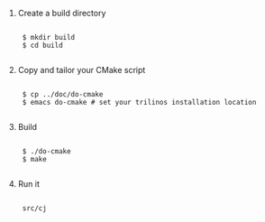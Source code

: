 1. Create a build directory
    <pre><code>
    $ mkdir build
    $ cd build
    </code></pre>
1. Copy and tailor your CMake script
    <pre><code>
    $ cp ../doc/do-cmake
    $ emacs do-cmake # set your trilinos installation location
    </code></pre>
1. Build
    <pre><code>
    $ ./do-cmake
    $ make
    </code></pre>
1. Run it
    <pre><code>
    src/cj
    </code></pre>
